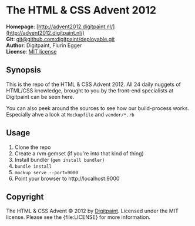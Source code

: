 The HTML & CSS Advent 2012
==========================

**Homepage**:  [http://advent2012.digitpaint.nl/](http://advent2012.digitpaint.nl/)   
**Git**:       [git@github.com:digitpaint/deployable.git](git@github.com:flurin/advent2012.git)   
**Author**:    Digitpaint, Flurin Egger  
**License**:   [MIT license](http://www.opensource.org/licenses/MIT)

Synopsis
--------

This is the repo of the HTML & CSS Advent 2012. All 24 daily nuggets of HTML/CSS knowledge, brought to you by the front-end specialists at Digitpaint can be seen here.

You can also peek around the sources to see how our build-process works. Especially ahve a look at `Mockupfile` and `vendor/*.rb`

Usage
-----

1. Clone the repo
2. Create a rvm gemset (if you're into that kind of thing)
3. Install bundler (`gem install bundler`)
4. `bundle install`
5. `mockup serve --port=9000`
6. Point your browser to http://localhost:9000


Copyright
---------

The HTML & CSS Advent &copy; 2012 by [Digitpaint](mailto:info@digitpaint.nl). Licensed under the MIT
license. Please see the {file:LICENSE} for more information.